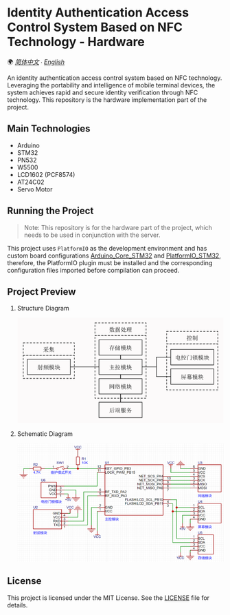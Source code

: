 # Identity Authentication Access Control System Based on NFC Technology - Hardware

🌍 *[简体中文](README.md) ∙ [English](README-EN.md)*

An identity authentication access control system based on NFC technology. Leveraging the portability and intelligence of mobile terminal devices, the system achieves rapid and secure identity verification through NFC technology. This repository is the hardware implementation part of the project.

## Main Technologies

- Arduino
- STM32
- PN532
- W5500
- LCD1602 (PCF8574)
- AT24C02
- Servo Motor

## Running the Project

> Note: This repository is for the hardware part of the project, which needs to be used in conjunction with the server.

This project uses `PlatformIO` as the development environment and has custom board configurations [Arduino_Core_STM32](https://github.com/YukiIsait/Arduino_Core_STM32) and [PlatformIO_STM32](https://github.com/YukiIsait/PlatformIO_STM32), therefore, the PlatformIO plugin must be installed and the corresponding configuration files imported before compilation can proceed.

## Project Preview

1. Structure Diagram

    ![Preview1](preview/1.png)

2. Schematic Diagram
    
    ![Preview2](preview/2.png)

## License

This project is licensed under the MIT License. See the [LICENSE](LICENSE.md) file for details.
